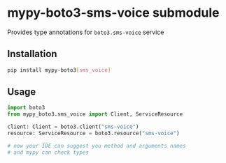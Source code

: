 # mypy-boto3-sms-voice submodule

Provides type annotations for `boto3.sms-voice` service

## Installation

```bash
pip install mypy-boto3[sms_voice]
```

## Usage

```python
import boto3
from mypy_boto3.sms_voice import Client, ServiceResource

client: Client = boto3.client("sms-voice")
resource: ServiceResource = boto3.resource("sms-voice")

# now your IDE can suggest you method and arguments names
# and mypy can check types
```

